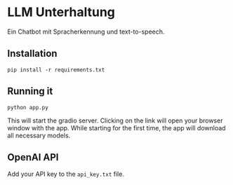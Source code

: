 # LLM Unterhaltung
Ein Chatbot mit Spracherkennung und text-to-speech.

## Installation
```pip install -r requirements.txt```

## Running it
```python app.py```

This will start the gradio server. Clicking on the link will open your browser window with the app. While starting for the first time,
the app will download all necessary models.

## OpenAI API
Add your API key to the `api_key.txt` file.
